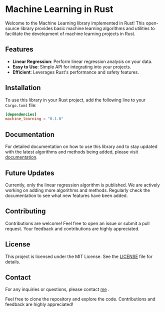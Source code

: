 # Machine Learning in Rust

Welcome to the Machine Learning library implemented in Rust! This open-source library provides basic machine learning algorithms and utilities to facilitate the development of machine learning projects in Rust.

## Features

- **Linear Regression**: Perform linear regression analysis on your data.
- **Easy to Use**: Simple API for integrating into your projects.
- **Efficient**: Leverages Rust's performance and safety features.

## Installation

To use this library in your Rust project, add the following line to your `Cargo.toml` file:

```toml
[dependencies]
machine_learning = "0.1.0"
```

## Documentation

For detailed documentation on how to use this library and to stay updated with the latest algorithms and methods being added, please visit [documentation](https://isaka-james.github.io/ml-docs/).

## Future Updates

Currently, only the linear regression algorithm is published. We are actively working on adding more algorithms and methods. Regularly check the documentation to see what new features have been added.

## Contributing

Contributions are welcome! Feel free to open an issue or submit a pull request. Your feedback and contributions are highly appreciated.

## License

This project is licensed under the MIT License. See the [LICENSE](LICENSE) file for details.

## Contact

For any inquiries or questions, please contact  [me](https://linkedin.com/in/isaka-james) .


Feel free to clone the repository and explore the code. Contributions and feedback are highly appreciated!